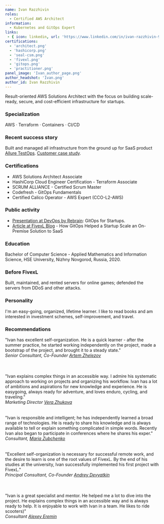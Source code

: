 ```yaml
---
name: Ivan Razzhivin
roles:
  - Certified AWS Architect
information:
  - Kubernetes and GitOps Expert
links:
 - { icon: linkedin, url: 'https://www.linkedin.com/in/ivan-razzhivin-97ab61240/' }
certifications:
  - 'architect.png'
  - 'hashicorp.png'
  - 'seal-csm.png'
  - 'fivexl.png'
  - 'gitops.png'
  - 'practitioner.png'  
panel_image: 'Ivan_author_page.png'
author_headshot: 'Ivan.png'
author_id: Ivan Razzhivin
---
```

Result-oriented AWS Solutions Architect with the focus on building scale-ready, secure, and cost-efficient infrastructure for startups.
### Specialization
AWS · Terraform · Containers · CI/CD
### Recent success story
Built and managed all infrastructure from the ground up for SaaS product [Allure TestOps](https://qameta.io). [Customer case study](https://fivexl.io/blog/qameta-case-study/).
### Certifications
* AWS Solutions Architect Associate
* HashiCorp Cloud Engineer Certification - Terraform Associate
* SCRUM ALLIANCE - Certified Scrum Master
* Codefresh - GitOps Fundamentals
* Certified Calico Operator - AWS Expert (CCO-L2-AWS)
### Public activity
- [Presentation at DevOps by Rebrain](https://www.youtube.com/watch?v=d54ZPek6wWM): GitOps for Startups.
- [Article at FivexL Blog](https://fivexl.io/blog/gitops/) - How GitOps Helped a Startup Scale an On-Premise Solution to SaaS
### Education
Bachelor of Computer Science - Applied Mathematics and Information Science, HSE University, Nizhny Novgorod, Russia, 2020.
### Before FivexL
Built, maintained, and rented servers for online games; defended the servers from DDoS and other attacks.
### Personality
I'm an easy-going, organized, lifetime learner. I like to read books and am interested in investment schemes, self-improvement, and travel.
### Recommendations
"Ivan has excellent self-organization. He is a quick learner - after the summer practice, he started working independently on the project, made a bootstrap of the project, and brought it to a steady state."  
*Senior Consultant, Co-Founder [Artem Zhelezov](https://www.linkedin.com/in/artem-zhelezov-70228093/)*  
</br>  
</br>
"Ivan explains complex things in an accessible way. I admire his systematic approach to working on projects and organizing his workflow. 
Ivan has a lot of ambitions and aspirations for new knowledge and experience. He is easygoing, always ready for adventure, and loves enduro, cycling, and traveling."  
*Marketing Director [Vera Zhukova](https://www.linkedin.com/in/zhukovavera/)*
</br>  
</br>
"Ivan is responsible and intelligent; he has independently learned a broad range of technologies. He is ready to share his knowledge and is always available to tell or explain something complicated in simple words. Recently Ivan also began to participate in conferences where he shares his exper."  
*Consultant, [Maria Zubchenko](https://www.linkedin.com/in/mariazubchenko/)* 
</br>  
</br>
"Excellent self-organization is necessary for successful remote work, and the desire to learn is one of the root values of FivexL. By the end of his studies at the university, Ivan successfully implemented his first project with FivexL."  
*Principal Consultant, Co-Founder [Andrey Devyatkin](https://www.linkedin.com/in/andreydevyatkin/)*  
</br>  
</br>
"Ivan is a great specialist and mentor. He helped me a lot to dive into the project. He explains complex things in an accessible way and is always ready to help. It is enjoyable to work with Ivan in a team. He likes to ride scooters)"  
*Consultant [Alexey Eremin](https://www.linkedin.com/in/alexey-eremin/)*  
